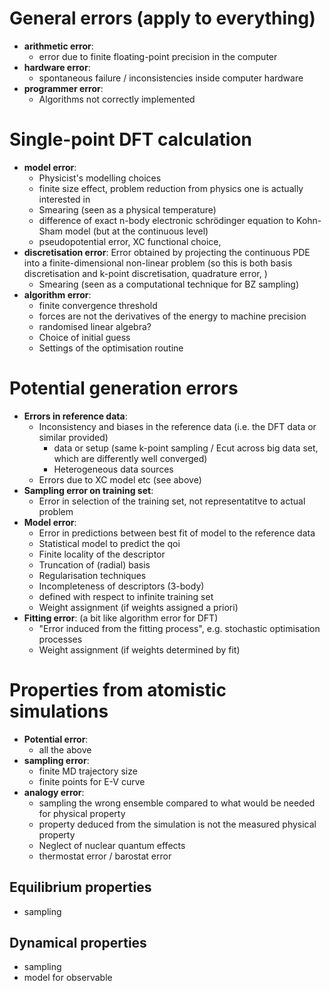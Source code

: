 # General errors (apply to everything)
- **arithmetic error**:
    - error due to finite floating-point precision in the computer
- **hardware error**:
    - spontaneous failure / inconsistencies inside computer hardware
- **programmer error**:
    - Algorithms not correctly implemented

# Single-point DFT calculation
- **model error**:
    - Physicist's modelling choices
    - finite size effect, problem reduction from physics one is actually interested in
    - Smearing (seen as a physical temperature)
    - difference of exact n-body electronic schrödinger equation to Kohn-Sham model (but at the continuous level)
    - pseudopotential error, XC functional choice, 
- **discretisation error**: Error obtained by projecting the continuous PDE into a finite-dimensional non-linear problem (so this is both basis discretisation and k-point discretisation, quadrature error, )
    - Smearing (seen as a computational technique for BZ sampling)
- **algorithm error**:
    - finite convergence threshold
    - forces are not the derivatives of the energy to machine precision
    - randomised linear algebra?
    - Choice of initial guess
    - Settings of the optimisation routine

# Potential generation errors
- **Errors in reference data**:
    - Inconsistency and biases in the reference data (i.e. the DFT data or similar provided)
        - data or setup (same k-point sampling / Ecut across big data set, which are differently well converged)
        - Heterogeneous data sources
    - Errors due to XC model etc (see above)
- **Sampling error on training set**:
    - Error in selection of the training set, not representatitve to actual problem
- **Model error**:
    - Error in predictions between best fit of model to the reference data
    - Statistical model to predict the qoi
    - Finite locality of the descriptor
    - Truncation of (radial) basis
    - Regularisation techniques
    - Incompleteness of descriptors (3-body)
    - defined with respect to infinite training set
    - Weight assignment (if weights assigned a priori)
- **Fitting error**: (a bit like algorithm error for DFT)
    - "Error induced from the fitting process", e.g. stochastic optimisation processes
    - Weight assignment (if weights determined by fit)

# Properties from atomistic simulations
- **Potential error**:
    - all the above
- **sampling error**:
    - finite MD trajectory size
    - finite points for E-V curve
- **analogy error**:
    - sampling the wrong ensemble compared to what would be needed for physical property
    - property deduced from the simulation is not the measured physical property
    - Neglect of nuclear quantum effects
    - thermostat error / barostat error

## Equilibrium properties
- sampling

## Dynamical properties
- sampling
- model for observable
